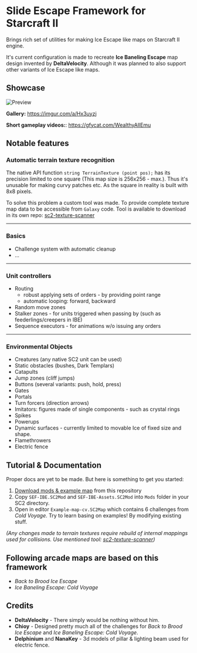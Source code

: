 # Slide Escape Framework for Starcraft II

Brings rich set of utilities for making Ice Escape like maps on Starcraft II engine.

It's current configuration is made to recreate **Ice Baneling Escape** map design invented by **DeltaVelocity**. Although it was planned to also support other variants of Ice Escape like maps.

## Showcase

![Preview](https://i.imgur.com/J2a1Qpq.jpg)

**Gallery:** https://imgur.com/a/Hx3uyzj

**Short gameplay videos:**: https://gfycat.com/WealthyAllEmu

## Notable features

### Automatic terrain texture recognition

The native API function `string TerrainTexture (point pos);` has its precision limited to one square (This map size is 256x256 - max.).
Thus it's unusable for making curvy patches etc. As the square in reality is built with 8x8 pixels.

To solve this problem a custom tool was made. To provide complete texture map data to be accessible from `Galaxy` code. Tool is available to download in its own repo: [sc2-texture-scanner](https://github.com/Talv/sc2-texture-scanner/releases)

------

### Basics

- Challenge system with automatic cleanup
- ...

---

### Unit controllers

- Routing
    - robust applying sets of orders - by providing point range
    - automatic looping: forward, backward
- Random move zones
- Stalker zones - for units triggered when passing by (such as feederlings/creepers in IBE)
- Sequence executors - for animations w/o issuing any orders

------

### Environmental Objects

- Creatures (any native SC2 unit can be used)
- Static obstacles (bushes, Dark Templars)
- Catapults
- Jump zones (cliff jumps)
- Buttons (several variants: push, hold, press)
- Gates
- Portals
- Turn forcers (direction arrows)
- Imitators: figures made of single components - such as crystal rings
- Spikes
- Powerups
- Dynamic surfaces - currently limited to movable Ice of fixed size and shape.
- Flamethrowers
- Electric fence

## Tutorial & Documentation

Proper docs are yet to be made. But here is something to get you started:

1. [Download mods & example map](https://gitlab.com/Talv/sc2-sef/repository/master/archive.zip) from this repository
2. Copy `SEF-IBE.SC2Mod` and `SEF-IBE-Assets.SC2Mod` into `Mods` folder in your SC2 directory.
3. Open in editor `Example-map-cv.SC2Map` which contains 6 challenges from *Cold Voyage*. Try to learn basing on examples! By modifying existing stuff.

*(Any changes made to terrain textures require rebuild of internal mappings used for collisions. Use mentioned tool: [sc2-texture-scanner](https://github.com/Talv/sc2-texture-scanner/releases))*

## Following arcade maps are based on this framework
- *Back to Brood Ice Escape*
- *Ice Baneling Escape: Cold Voyage*

## Credits
- **DeltaVelocity** - There simply would be nothing without him.
- **Chioy** - Designed pretty much all of the challenges for *Back to Brood Ice Escape* and *Ice Baneling Escape: Cold Voyage*.
- **Delphinium** and **NanaKey** - 3d models of pillar & lighting beam used for electric fence.